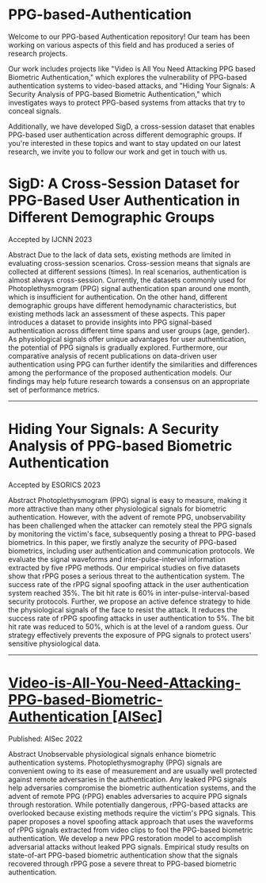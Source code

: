 # PPG-based-Authentication
Welcome to our PPG-based Authentication repository! Our team has been working on various aspects of this field and has produced a series of research projects.

Our work includes projects like "Video is All You Need Attacking PPG based Biometric Authentication," which explores the vulnerability of PPG-based authentication systems to video-based attacks, and "Hiding Your Signals: A Security Analysis of PPG-based Biometric Authentication," which investigates ways to protect PPG-based systems from attacks that try to conceal signals.

Additionally, we have developed SigD, a cross-session dataset that enables PPG-based user authentication across different demographic groups. If you're interested in these topics and want to stay updated on our latest research, we invite you to follow our work and get in touch with us.


# SigD: A Cross-Session Dataset for PPG-Based User Authentication in Different Demographic Groups 
Accepted by IJCNN 2023

Abstract
Due to the lack of data sets, existing methods are limited in evaluating cross-session scenarios. Cross-session means that signals are collected at different sessions (times). In real scenarios, authentication is almost always cross-session. Currently, the datasets commonly used for Photoplethysmogram (PPG) signal authentication span around one month, which is insufficient for authentication. On the other hand, different demographic groups have different hemodynamic characteristics, but existing methods lack an assessment of these aspects. This paper introduces a dataset to provide insights into PPG signal-based authentication across different time spans and user groups (age, gender). As physiological signals offer unique advantages for user authentication, the potential of PPG signals is gradually explored. Furthermore, our comparative analysis of recent publications on data-driven user authentication using PPG can further identify the similarities and differences among the performance of the proposed authentication models. Our findings may help future research towards a consensus on an appropriate set of performance metrics. 

***

# Hiding Your Signals: A Security Analysis of PPG-based Biometric Authentication
Accepted by ESORICS 2023

Abstract
Photoplethysmogram (PPG) signal is easy to measure, making it more attractive than many other physiological signals for biometric authentication. However, with the advent of remote PPG, unobservability has been challenged when the attacker can remotely steal the PPG signals by monitoring the victim's face, subsequently posing a threat to PPG-based biometrics. In this paper, we firstly analyze the security of PPG-based biometrics, including user authentication and communication protocols. We evaluate the signal waveforms and inter-pulse-interval information extracted by five rPPG methods. Our empirical studies on five datasets show that rPPG poses a serious threat to the authentication system. The success rate of the rPPG signal spoofing attack in the user authentication system reached 35\%. The bit hit rate is 60\% in inter-pulse-interval-based security protocols. Further, we propose an active defence strategy to hide the physiological signals of the face to resist the attack. It reduces the success rate of rPPG spoofing attacks in user authentication to 5\%. The bit hit rate was reduced to 50\%, which is at the level of a random guess. Our strategy effectively prevents the exposure of PPG signals to protect users' sensitive physiological data.

***

# [Video-is-All-You-Need-Attacking-PPG-based-Biometric-Authentication [AISec]](https://dl.acm.org/doi/10.1145/3560830.3563722) 
Published: AISec 2022

Abstract
Unobservable physiological signals enhance biometric authentication systems. Photoplethysmography (PPG) signals are convenient owing to its ease of measurement and are usually well protected against remote adversaries in the authentication. Any leaked PPG signals help adversaries compromise the biometric authentication systems, and the advent of remote PPG (rPPG) enables adversaries to acquire PPG signals through restoration. While potentially dangerous, rPPG-based attacks are overlooked because existing methods require the victim's PPG signals. This paper proposes a novel spoofing attack approach that uses the waveforms of rPPG signals extracted from video clips to fool the PPG-based biometric authentication. We develop a new PPG restoration model to accomplish adversarial attacks without leaked PPG signals. Empirical study results on state-of-art PPG-based biometric authentication show that the signals recovered through rPPG pose a severe threat to PPG-based biometric authentication. 
